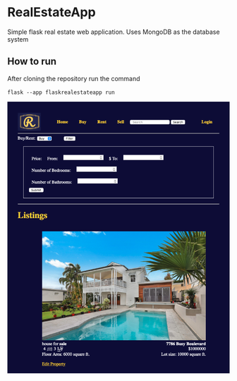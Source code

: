 # RealEstateApp
Simple flask real estate web application.
Uses MongoDB as the database system

## How to run
After cloning the repository run the command
```
flask --app flaskrealestateapp run
```
![app image](./appimage.png)
